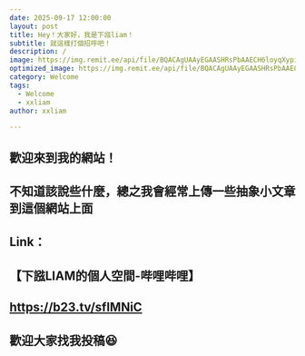 ```yaml
---
date: 2025-09-17 12:00:00
layout: post
title: Hey！大家好，我是下誸liam！
subtitle: 就這樣打個招呼吧！
description: /
image: https://img.remit.ee/api/file/BQACAgUAAyEGAASHRsPbAAECH6loyqXypisiOZZI19Wx1yIF1Rk91QACvx8AAr4MUVYJk3OhaYYHhDYE.jpeg
optimized_image: https://img.remit.ee/api/file/BQACAgUAAyEGAASHRsPbAAECH6loyqXypisiOZZI19Wx1yIF1Rk91QACvx8AAr4MUVYJk3OhaYYHhDYE.jpeg
category: Welcome
tags:
  - Welcome
  - xxliam
author: xxliam

---
```


## 歡迎來到我的網站！  
## 不知道該說些什麼，總之我會經常上傳一些抽象小文章到這個網站上面  
## Link：  
## 【下誸LIAM的個人空間-哔哩哔哩】  
## https://b23.tv/sfIMNiC  
## 歡迎大家找我投稿😆
